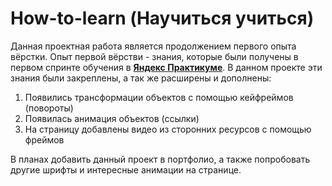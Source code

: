 # How-to-learn (Научиться учиться)

Данная проектная работа является продолжением первого опыта вёрстки.
Опыт первой вёрстви - знания, которые были получены в первом спринте обучения в [**Яндекс Практикуме**](https://practicum.yandex.ru/).
В данном проекте эти знания были закреплены, а так же расширены и дополнены:

1. Появились трансформации объектов с помощью кейфреймов (повороты)
2. Появилась анимация объектов (ссылки)
3. На страницу добавлены видео из сторонних ресурсов с помощью фреймов

В планах добавить данный проект в портфолио, а также попробовать другие шрифты и интересные анимации на странице.
